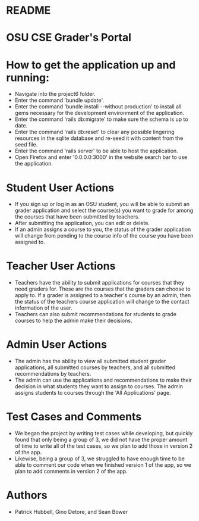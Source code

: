 # README

# OSU CSE Grader's Portal

# How to get the application up and running:

* Navigate into the project6 folder.
* Enter the command 'bundle update'.
* Enter the command 'bundle install --without production' to install all gems necessary for the
  development environment of the application.
* Enter the command 'rails db:migrate' to make sure the schema is up to date.
* Enter the command 'rails db:reset' to clear any possible lingering resources in the sqlite database
  and re-seed it with content from the seed file.
* Enter the command 'rails server' to be able to host the application.
* Open Firefox and enter '0.0.0.0:3000' in the website search bar to use the application.

# Student User Actions

* If you sign up or log in as an OSU student, you will be able to submit an grader application and
  select the course(s) you want to grade for among the courses that have been submitted by teachers.
* After submitting the application, you can edit or delete.
* If an admin assigns a course to you, the status of the grader application will change from
  pending to the course info of the course you have been assigned to.

# Teacher User Actions

* Teachers have the ability to submit applications for courses that they need graders for. These
  are the courses that the graders can choose to apply to. If a grader is assigned to a teacher's
  course by an admin, then the status of the teachers course application will change to the contact
  information of the user.
* Teachers can also submit recommendations for students to grade courses to help the admin make their
  decisions.

# Admin User Actions

* The admin has the ability to view all submitted student grader applications, all submitted courses
  by teachers, and all submitted recommendations by teachers.
* The admin can use the applications and recommendations to make their decision in what students they
  want to assign to courses. The admin assigns students to courses through the 'All Applications' page.

# Test Cases and Comments

* We began the project by writing test cases while developing, but quickly found that only being a
  group of 3, we did not have the proper amount of time to write all of the test cases, so we plan to
  add those in version 2 of the app.
* Likewise, being a group of 3, we struggled to have enough time to be able to comment our code when we
  finished version 1 of the app, so we plan to add comments in version 2 of the app.

# Authors

* Patrick Hubbell, Gino Detore, and Sean Bower

